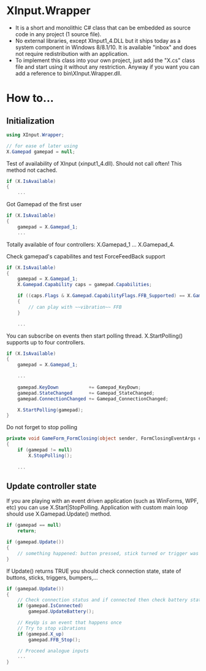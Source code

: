 # XInput.Wrapper

- It is a short and monolithic C# class that can be embedded as source code in any project (1 source file).
- No external libraries, except XInput1_4.DLL but it ships today as a system component in Windows 8/8.1/10. It is available "inbox" and does not require redistribution with an application.
- To implement this class into your own project, just add the "X.cs" class file and start using it without any restriction. Anyway if you want you can add a reference to bin\XInput.Wrapper.dll.

# How to...

## Initialization

```c#
using XInput.Wrapper;

// for ease of later using
X.Gamepad gamepad = null;
```


Test of availability of XInput (xinput1_4.dll). Should not call often! This method not cached.

```c#
if (X.IsAvailable)
{
	...
```


Got Gamepad of the first user


```c#
if (X.IsAvailable)
{
	gamepad = X.Gamepad_1;
	...
```

Totally available of four controllers: X.Gamepad_1 ... X.Gamepad_4.

Check gamepad's capabilites and test ForceFeedBack support

```c#
if (X.IsAvailable)
{
	gamepad = X.Gamepad_1;
	X.Gamepad.Capability caps = gamepad.Capabilities;

	if ((caps.Flags & X.Gamepad.CapabilityFlags.FFB_Supported) == X.Gamepad.CapabilityFlags.FFB_Supported)
	{
		// can play with ~~vibration~~ FFB
	}

	...
```


You can subscribe on events then start polling thread. X.StartPolling() supports up to four controllers.

```c#
if (X.IsAvailable)
{
	gamepad = X.Gamepad_1;

	...
	
    gamepad.KeyDown           += Gamepad_KeyDown;
	gamepad.StateChanged      += Gamepad_StateChanged;
	gamepad.ConnectionChanged += Gamepad_ConnectionChanged;

	X.StartPolling(gamepad);
}
```


Do not forget to stop polling

```c#
private void GameForm_FormClosing(object sender, FormClosingEventArgs e)
{
	if (gamepad != null)
		X.StopPolling();
		
	...
```


## Update controller state 

If you are playing with an event driven application (such as WinForms, WPF, etc) you can use X.Start|StopPolling. Application with custom main loop should use X.Gamepad.Update() method.

```c#
if (gamepad == null)
	return;

if (gamepad.Update())
{
	// something happened: button pressed, stick turned or trigger was triggered
}
```


If Update() returns TRUE you should check connection state, state of buttons, sticks, triggers, bumpers,...

```c#
if (gamepad.Update())
{
	// Check connection status and if connected then check battery state
	if (gamepad.IsConnected)
		gamepad.UpdateBattery();

	// KeyUp is an event that happens once
	// Try to stop vibrations
	if (gamepad.X_up)
		gamepad.FFB_Stop();

	// Proceed analogue inputs
	...
}
```